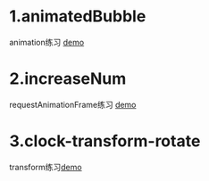 # 1.animatedBubble
animation练习
[demo](https://lauraxu3.github.io/animation/animatedBubbles/animatedBubbles.html)
# 2.increaseNum
requestAnimationFrame练习
[demo](https://lauraxu3.github.io/animation/increaseNum/increase.html)
# 3.clock-transform-rotate
transform练习[demo](https://lauraxu3.github.io/animation/clock-transform-rotate/index.html)
